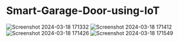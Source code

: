 # Smart-Garage-Door-using-IoT
![Screenshot 2024-03-18 171332](https://github.com/yenumalappagarijaithra/Smart-Garage-Door-using-IoT/assets/139473090/2e40b115-27a8-4cdc-b4a0-e41073ab189f)
![Screenshot 2024-03-18 171412](https://github.com/yenumalappagarijaithra/Smart-Garage-Door-using-IoT/assets/139473090/91d48bbb-1826-43db-a013-0d8e935dc6e8)
![Screenshot 2024-03-18 171426](https://github.com/yenumalappagarijaithra/Smart-Garage-Door-using-IoT/assets/139473090/aa386e5c-f0cd-45d6-a0e0-6f595cd70b4b)
![Screenshot 2024-03-18 171549](https://github.com/yenumalappagarijaithra/Smart-Garage-Door-using-IoT/assets/139473090/1e973604-de0c-4e15-8a75-ce563ad2a959)
